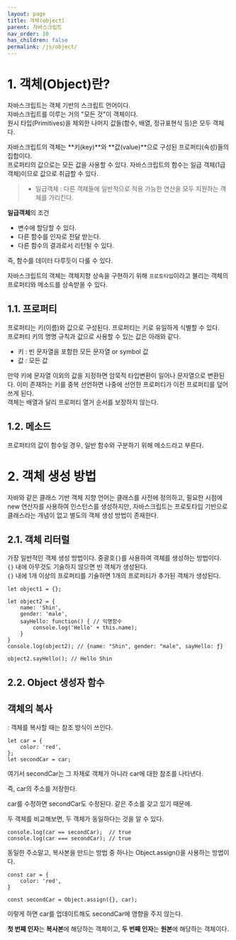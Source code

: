 ```yaml
---
layout: page
title: 객체(object)
parent: 자바스크립트
nav_order: 10
has_children: false
permalink: /js/object/
---
```


# 1\. 객체(Object)란?

자바스크립트는 객체 기반의 스크립트 언어이다.   
자바스크립트를 이루는 거의 "모든 것"이 객체이다.  
원시 타입(Primitives)을 제외한 나머지 값들(함수, 배열, 정규표현식 등)은 모두 객체다.  

자바스크립트의 객체는 **키(key)**와 **값(value)**으로 구성된 프로퍼티(속성)들의 집합이다.  
프로퍼티의 값으로는 모든 값을 사용할 수 있다. 자바스크립트의 함수는 일급 객체(1급객체)이므로 값으로 취급할 수 있다.  

> * 일급객체 : 다른 객체들에 일반적으로 적용 가능한 연산을 모두 지원하는 객체를 가리킨다.  

**일급객체**의 조건
- 변수에 할당할 수 있다.
- 다른 함수를 인자로 전달 받는다.
- 다른 함수의 결과로서 리턴될 수 있다. 

즉, 함수를 데이터 다루듯이 다룰 수 있다.  

자바스크립트의 객체는 객체지향 상속을 구현하기 위해 `프로토타입`이라고 불리는 객체의 프로퍼티와 메소드를 상속받을 수 있다.  

## 1.1\. 프로퍼티  

프로퍼티는 키(이름)와 값으로 구성된다. 프로퍼티는 키로 유일하게 식별할 수 있다.  
프로퍼티 키의 명명 규칙과 값으로 사용할 수 있는 값은 아래와 같다.  
- 키 : 빈 문자열을 포함한 모든 문자열 or symbol 값
- 값 : 모든 값

만약 키에 문자열 이외의 값을 지정하면 암묵적 타입변환이 일어나 문자열으로 변환된다. 이미 존재하는 키를 중복 선언하면 나중에 선언한 프로퍼티가 이전 프로퍼티를 덮어쓰게 된다.  
객체는 배열과 달리 프로퍼티 열거 순서를 보장하지 않는다.  

## 1.2\. 메소드

프로퍼티의 값이 함수일 경우, 일반 함수와 구분하기 위해 메소드라고 부른다.  

# 2\. 객체 생성 방법  

자바와 같은 클래스 기반 객체 지향 언어는 클래스를 사전에 정의하고, 필요한 시점에 new 연산자를 사용하여 인스턴스를 생성하지만, 자바스크립트는 프로토타입 기반으로 클래스라는 개념이 없고 별도의 객체 생성 방법이 존재한다.  

## 2.1\. 객체 리터럴  

가장 일반적인 객체 생성 방법이다. 중괄호`{}`를 사용하여 객체를 생성하는 방법이다.  
`{}` 내에 아무것도 기술하지 않으면 빈 객체가 생성된다.  
`{}` 내에 1개 이상의 프로퍼티를 기술하면 1개의 프로퍼티가 추가된 객체가 생성된다.  

```
let object1 = {};

let object2 = {
	name: 'Shin',
	gender: 'male',
	sayHello: function() { // 익명함수
		console.log('Hello' + this.name);
	}
}
console.log(object2); // {name: "Shin", gender: "male", sayHello: ƒ}

object2.sayHello(); // Hello Shin
```  

## 2.2\. Object 생성자 함수  



## **객체의 복사**

: 객체를 복사할 때는 참조 방식이 쓰인다.

```
let car = {
	color: 'red',
};
let secondCar = car;
```

여기서 secondCar는 그 자체로 객체가 아니라 car에 대한 참조를 나타낸다.

즉, car의 주소를 저장한다.

car를 수정하면 secondCar도 수정된다. 같은 주소를 갖고 있기 때문에.

두 객체를 비교해보면, 두 객체가 동일하다는 것을 알 수 있다.

```
console.log(car == secondCar);	// true
console.log(car === secondCar);	// true
```

동일한 주소말고, 복사본을 만드는 방법 중 하나는 Object.assign()을 사용하는 방법이다.

```
const car = {
	color: 'red',
}

const secondCar = Object.assign({}, car);
```

이렇게 하면 car를 업데이트해도 secondCar에 영향을 주지 않는다.

**첫 번째 인자**는 **복사본**에 해당하는 객체이고, **두 번째 인자**는 **원본**에 해당하는 객체이다.